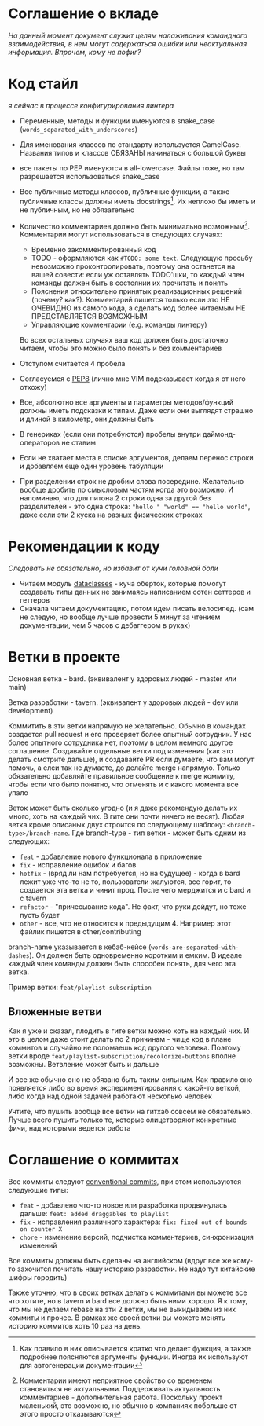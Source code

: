 # Соглашение о вкладе

*На данный момент документ служит целям налаживания командного взаимодействия, в нем могут содержаться ошибки или неактуальная информация. Впрочем, кому не пофиг?*

# Код стайл

*я сейчас в процессе конфигурирования линтера*

- Переменные, методы и функции именуются в snake_case (`words_separated_with_underscores`)
- Для именования классов по стандарту используется CamelCase. Названия типов и классов ОБЯЗАНЫ начинаться с большой буквы
- все пакеты по PEP именуются в all-lowercase. Файлы тоже, но там разрешается использоваться snake_case
- Все публичные методы классов, публичные функции, а также публичные классы должны иметь docstrings[^1]. Их неплохо бы иметь и не публичным, но не обязательно
- Количество комментариев должно быть минимально возможным[^2]. Комментарии могут использоваться в следующих случаях:
    - Временно закомментированный код
    - TODO - оформляются как `#TODO: some text`. Следующую просьбу невозможно проконтролировать, поэтому она останется на вашей совести: если уж оставлять TODO'шки, то каждый член команды должен быть в состоянии их прочитать и понять
    - Пояснения относительно принятых реализационных решений (почему? как?). Комментарий пишется только если это НЕ ОЧЕВИДНО из самого кода, а сделать код более читаемым НЕ ПРЕДСТАВЛЯЕТСЯ ВОЗМОЖНЫМ
    - Управляющие комментарии (e.g. команды линтеру)

  Во всех остальных случаях ваш код должен быть достаточно читаем, чтобы это можно было понять и без комментариев

- Отступом считается 4 пробела
- Согласуемся с [PEP8](https://peps.python.org/pep-0008/) (лично мне VIM подсказывает когда я от него отхожу)
- Все, абсолютно все аргументы и параметры методов/функций должны иметь подсказки к типам. Даже если они выглядят страшно и длиной в километр, они должны быть
- В генериках (если они потребуются) пробелы внутри даймонд-операторов не ставим
- Если не хватает места в списке аргументов, делаем перенос строки и добавляем еще один уровень табуляции
- При разделении строк не дробим слова посередине. Желательно вообще дробить по смысловым частям когда это возможно. И напоминаю, что для питона 2 строки одна за другой без разделителей - это одна строка: `"hello " "world" == "hello world"`, даже если эти 2 куска на разных физических строках

# Рекомендации к коду

*Следовать не обязательно, но избавит от кучи головной боли*

- Читаем модуль [dataclasses](https://www.geeksforgeeks.org/understanding-python-dataclasses/) - куча оберток, которые помогут создавать типы данных не занимаясь написанием сотен сеттеров и геттеров
- Сначала читаем документацию, потом идем писать велосипед. (сам не следую, но вообще лучше провести 5 минут за чтением документации, чем 5 часов с дебаггером в руках)

# Ветки в проекте

Основная ветка - bard. (эквивалент у здоровых людей - master или main)

Ветка разработки - tavern. (эквивалент у здоровых людей - dev или development)

Коммитить в эти ветки напрямую не желательно. Обычно в командах создается pull request и его проверяет более опытный сотрудник. У нас более опытного сотрудника нет, поэтому в целом немного другое соглашение. Создавайте отдельные ветки под изменения (как это делать смотрите дальше), и создавайте PR если думаете, что вам могут помочь, а елси так не думаете, до делайте merge напрямую. Только обязательно добавляйте правильное сообщение к merge коммиту, чтобы если что было понятно, что отменять и с какого момента все упало

Веток может быть сколько угодно (и я даже рекомендую делать их много, хоть на каждый чих. В гите они почти ничего не весят). Любая ветка кроме описаных двух строится по следующему шаблону: `<branch-type>/branch-name`. Где branch-type - тип ветки - может быть одним из следующих:

- `feat` - добавление нового функционала в приложение
- `fix` - исправление ошибок и багов
- `hotfix` - (вряд ли нам потребуется, но на будущее) - когда в bard лежит уже что-то не то, пользователи жалуются, все горит, то создается эта ветка и чинит прод. После чего мерджится и с bard и с tavern
- `refactor` - "причесывание кода". Не факт, что руки дойдут, но тоже пусть будет
- `other` - все, что не относится к предыдущим 4. Например этот файлик пишется в other/contributing

branch-name указывается в кебаб-кейсе (`words-are-separated-with-dashes`). Он должен быть одновременно коротким и емким. В идеале каждый член команды должен быть способен понять, для чего эта ветка.

Пример ветки: `feat/playlist-subscription`

## Вложенные ветви

Как я уже и сказал, плодить в гите ветки можно хоть на каждый чих. И это в целом даже стоит делать по 2 причинам - чище код в плане коммитов и случайно не поломаешь код другого человека. Поэтому ветки вроде `feat/playlist-subscription/recolorize-buttons` вполне возможны. Ветвление может быть и дальше

И все же обычно оно не обязано быть таким сильным. Как правило оно появляется либо во время экспериментирования с какой-то веткой, либо когда над одной задачей работают несколько человек

Учтите, что пушить вообще все ветки на гитхаб совсем не обязательно. Лучше всего пушить только те, которые олицетворяют конкретные фичи, над которыми ведется работа

# Соглашение о коммитах

Все коммиты следуют [conventional commits](https://www.conventionalcommits.org/), при этом используются следующие типы:

- `feat` - добавлено что-то новое или разработка продвинулась дальше: `feat: added draggables to playlist`
- `fix` - исправления различного характера: `fix: fixed out of bounds on counter X`
- `chore` - изменение версий, подчистка комментариев, синхронизация изменений

Все коммиты должны быть сделаны на английском (вдруг все же кому-то захочится почитать нашу историю разработки. Не надо тут китайские шифры городить)

Также уточню, что в своих ветках делать с коммитами вы можете все что хотите, но в tavern и bard все должно быть  ними хорошо. Я к тому, что мы не делаем rebase на эти 2 ветки, мы не выкидываем из них коммиты и прочее. В рамках же своей ветки вы можете менять историю коммитов хоть 10 раз на день.

[^1]: Как правило в них описывается кратко что делает функция, а также подробнее поясняются аргументы функции. Иногда их используют для автогенерации документации
[^2]: Комментарии имеют неприятное свойство со временем становиться не актуальными. Поддерживать актуальность комментариев - дополнительная работа. Поскольку проект маленький, это возможно, но обычно в компаниях побольше от этого просто отказываются
